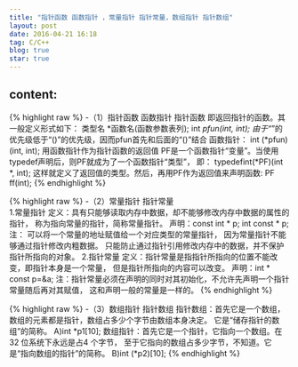 ```yaml
---
title: "指针函数 函数指针 ，常量指针 指针常量，数组指针 指针数组"
layout: post
date: 2016-04-21 16:18
tag: C/C++
blog: true
star: true
---
```


## content:
 
{% highlight raw %}
-（1）指针函数 函数指针 
指针函数
即返回指针的函数。其一般定义形式如下：
类型名 *函数名(函数参数表列);
int *pfun(int, int);
由于“*”的优先级低于“()”的优先级，因而pfun首先和后面的“()”结合
函数指针：
int (*pfun)(int, int);
用函数指针作为指针函数的返回值
PF是一个函数指针“变量”。当使用typedef声明后，则PF就成为了一个函数指针“类型”，
即：
typedefint(*PF)(int *, int);
这样就定义了返回值的类型。然后，再用PF作为返回值来声明函数:
PF ff(int);
{% endhighlight %}   

{% highlight raw %}
-（2）常量指针 指针常量  
1.常量指针
定义：具有只能够读取内存中数据，却不能够修改内存中数据的属性的指针，
称为指向常量的指针，简称常量指针。
声明：const int * p; int const * p;
注：
可以将一个常量的地址赋值给一个对应类型的常量指针，
因为常量指针不能够通过指针修改内粗数据。
只能防止通过指针引用修改内存中的数据，并不保护指针所指向的对象。
2.指针常量
定义：指针常量是指指针所指向的位置不能改变，即指针本身是一个常量，
但是指针所指向的内容可以改变。
声明：int * const p=&a;
注：指针常量必须在声明的同时对其初始化，不允许先声明一个指针常量随后再对其赋值，
这和声明一般的常量是一样的。 
{% endhighlight %} 

{% highlight raw %}
-（3）数组指针 指针数组 
指针数组：首先它是一个数组，数组的元素都是指针，数组占多少个字节由数组本身决定。
它是“储存指针的数组”的简称。
A)int *p1[10];
数组指针：首先它是一个指针，它指向一个数组。在32 位系统下永远是占4 个字节，
至于它指向的数组占多少字节，不知道。它是“指向数组的指针”的简称。
B)int (*p2)[10];
{% endhighlight %} 